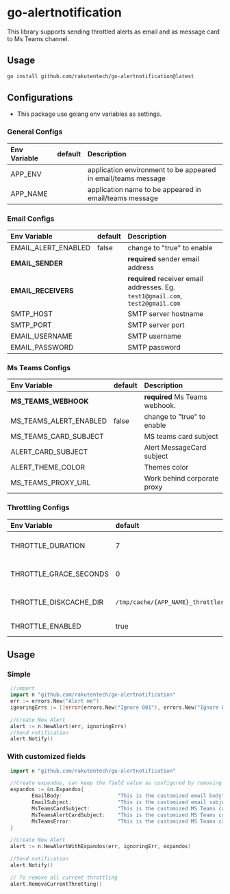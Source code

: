 # go-alertnotification

This library supports sending throttled alerts as email and as message card to Ms Teams channel.

## Usage

```bash
go install github.com/rakutentech/go-alertnotification@latest
```

## Configurations

* This package use golang env variables as settings.

### General Configs


| Env Variable | default | Description                                                   |
| :----------- | :------ | :------------------------------------------------------------ |
| APP_ENV      |         | application environment to be appeared in email/teams message |
| APP_NAME     |         | application name to be appeared in email/teams message        |


### Email Configs

| Env Variable        | default | Description                                                                     |
| :------------------ | :------ | :------------------------------------------------------------------------------ |
| EMAIL_ALERT_ENABLED | false   | change to "true" to enable                                                      |
| **EMAIL_SENDER**    |         | **required** sender email address                                               |
| **EMAIL_RECEIVERS** |         | **required** receiver email addresses. Eg. `test1@gmail.com`, `test2@gmail.com` |
| SMTP_HOST           |         | SMTP server hostname                                                            |
| SMTP_PORT           |         | SMTP server port                                                                |
| EMAIL_USERNAME      |         | SMTP username                                                                   |
| EMAIL_PASSWORD      |         | SMTP password                                                                   |

### Ms Teams Configs

| Env Variable           | default | Description                    |
| :--------------------- | :------ | :----------------------------- |
| **MS_TEAMS_WEBHOOK**   |         | **required** Ms Teams webhook. |
| MS_TEAMS_ALERT_ENABLED | false   | change to "true" to enable     |
| MS_TEAMS_CARD_SUBJECT  |         | MS teams card subject          |
| ALERT_CARD_SUBJECT     |         | Alert MessageCard subject      |
| ALERT_THEME_COLOR      |         | Themes color                   |
| MS_TEAMS_PROXY_URL     |         | Work behind corporate proxy    |

### Throttling Configs

| Env Variable           | default                                      | Explanation                    |
| :--------------------- | :------------------------------------------- | :----------------------------- |
| THROTTLE_DURATION      | 7                                            | throttling duration in minutes |
| THROTTLE_GRACE_SECONDS | 0                                            | throttling grace in seconds    |
| THROTTLE_DISKCACHE_DIR | `/tmp/cache/{APP_NAME}_throttler_disk_cache` | disk location for throttling   |
| THROTTLE_ENABLED       | true                                         | Disable all together           |

## Usage

### Simple

```go
 //import
 import n "github.com/rakutentech/go-alertnotification"
 err := errors.New("Alert me")
 ignoringErrs := []error{errors.New("Ignore 001"), errors.New("Ignore 002")};

 //Create New Alert
 alert := n.NewAlert(err, ignoringErrs)
 //Send notification
 alert.Notify()
```

### With customized fields

```go
 import n "github.com/rakutentech/go-alertnotification"

 //Create expandos, can keep the field value as configured by removing that field from expandos
 expandos := &n.Expandos{
        EmailBody:                  "This is the customized email body",
        EmailSubject:               "This is the customized email subject",
        MsTeamsCardSubject:         "This is the customized MS Teams card summary",
        MsTeamsAlertCardSubject:    "This is the customized MS Teams card title",
        MsTeamsError:               "This is the customized MS Teams card error message",
 }

 //Create New Alert
 alert := n.NewAlertWithExpandos(err, ignoringErr, expandos)

 //Send notification
 alert.Notify()

 // To remove all current throttling
 alert.RemoveCurrentThrotting()

```